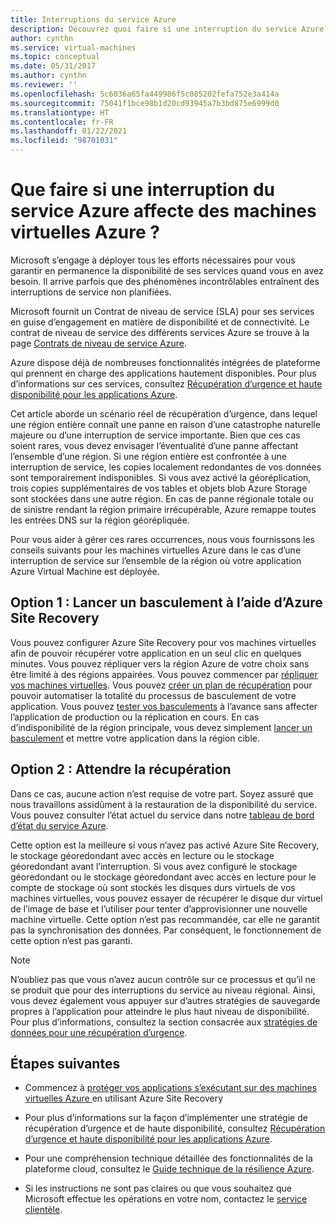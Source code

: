 ```yaml
---
title: Interruptions du service Azure
description: Découvrez quoi faire si une interruption du service Azure affecte de machines virtuelles Azure.
author: cynthn
ms.service: virtual-machines
ms.topic: conceptual
ms.date: 05/31/2017
ms.author: cynthn
ms.reviewer: ''
ms.openlocfilehash: 5c6036a65fa449986f5c085202fefa752e3a414a
ms.sourcegitcommit: 75041f1bce98b1d20cd93945a7b3bd875e6999d0
ms.translationtype: HT
ms.contentlocale: fr-FR
ms.lasthandoff: 01/22/2021
ms.locfileid: "98701031"
---
```

# <a name="what-if-an-azure-service-disruption-impacts-azure-vms"></a>Que faire si une interruption du service Azure affecte des machines virtuelles Azure ?

Microsoft s’engage à déployer tous les efforts nécessaires pour vous garantir en permanence la disponibilité de ses services quand vous en avez besoin. Il arrive parfois que des phénomènes incontrôlables entraînent des interruptions de service non planifiées.

Microsoft fournit un Contrat de niveau de service (SLA) pour ses services en guise d’engagement en matière de disponibilité et de connectivité. Le contrat de niveau de service des différents services Azure se trouve à la page [Contrats de niveau de service Azure](https://azure.microsoft.com/support/legal/sla/).

Azure dispose déjà de nombreuses fonctionnalités intégrées de plateforme qui prennent en charge des applications hautement disponibles. Pour plus d’informations sur ces services, consultez [Récupération d’urgence et haute disponibilité pour les applications Azure](/azure/architecture/framework/resiliency/backup-and-recovery).

Cet article aborde un scénario réel de récupération d’urgence, dans lequel une région entière connaît une panne en raison d’une catastrophe naturelle majeure ou d’une interruption de service importante. Bien que ces cas soient rares, vous devez envisager l’éventualité d’une panne affectant l’ensemble d’une région. Si une région entière est confrontée à une interruption de service, les copies localement redondantes de vos données sont temporairement indisponibles. Si vous avez activé la géoréplication, trois copies supplémentaires de vos tables et objets blob Azure Storage sont stockées dans une autre région. En cas de panne régionale totale ou de sinistre rendant la région primaire irrécupérable, Azure remappe toutes les entrées DNS sur la région géorépliquée.

Pour vous aider à gérer ces rares occurrences, nous vous fournissons les conseils suivants pour les machines virtuelles Azure dans le cas d’une interruption de service sur l’ensemble de la région où votre application Azure Virtual Machine est déployée.

## <a name="option-1-initiate-a-failover-by-using-azure-site-recovery"></a>Option 1 : Lancer un basculement à l’aide d’Azure Site Recovery
Vous pouvez configurer Azure Site Recovery pour vos machines virtuelles afin de pouvoir récupérer votre application en un seul clic en quelques minutes. Vous pouvez répliquer vers la région Azure de votre choix sans être limité à des régions appairées. Vous pouvez commencer par [répliquer vos machines virtuelles](../site-recovery/azure-to-azure-quickstart.md). Vous pouvez [créer un plan de récupération](../site-recovery/site-recovery-create-recovery-plans.md) pour pouvoir automatiser la totalité du processus de basculement de votre application. Vous pouvez [tester vos basculements](../site-recovery/site-recovery-test-failover-to-azure.md) à l’avance sans affecter l’application de production ou la réplication en cours. En cas d’indisponibilité de la région principale, vous devez simplement [lancer un basculement](../site-recovery/site-recovery-failover.md) et mettre votre application dans la région cible.


## <a name="option-2-wait-for-recovery"></a>Option 2 : Attendre la récupération
Dans ce cas, aucune action n’est requise de votre part. Soyez assuré que nous travaillons assidûment à la restauration de la disponibilité du service. Vous pouvez consulter l’état actuel du service dans notre [tableau de bord d’état du service Azure](https://azure.microsoft.com/status/).

Cette option est la meilleure si vous n’avez pas activé Azure Site Recovery, le stockage géoredondant avec accès en lecture ou le stockage géoredondant avant l’interruption. Si vous avez configuré le stockage géoredondant ou le stockage géoredondant avec accès en lecture pour le compte de stockage où sont stockés les disques durs virtuels de vos machines virtuelles, vous pouvez essayer de récupérer le disque dur virtuel de l’image de base et l’utiliser pour tenter d’approvisionner une nouvelle machine virtuelle. Cette option n’est pas recommandée, car elle ne garantit pas la synchronisation des données. Par conséquent, le fonctionnement de cette option n’est pas garanti.


> [!NOTE]
> N’oubliez pas que vous n’avez aucun contrôle sur ce processus et qu’il ne se produit que pour des interruptions du service au niveau régional. Ainsi, vous devez également vous appuyer sur d’autres stratégies de sauvegarde propres à l’application pour atteindre le plus haut niveau de disponibilité. Pour plus d’informations, consultez la section consacrée aux [stratégies de données pour une récupération d’urgence](/azure/architecture/reliability/disaster-recovery#disaster-recovery-plan).
>
>

## <a name="next-steps"></a>Étapes suivantes

- Commencez à [protéger vos applications s’exécutant sur des machines virtuelles Azure ](../site-recovery/azure-to-azure-quickstart.md) en utilisant Azure Site Recovery

- Pour plus d’informations sur la façon d’implémenter une stratégie de récupération d’urgence et de haute disponibilité, consultez [Récupération d’urgence et haute disponibilité pour les applications Azure](/azure/architecture/framework/resiliency/backup-and-recovery).

- Pour une compréhension technique détaillée des fonctionnalités de la plateforme cloud, consultez le [Guide technique de la résilience Azure](../data-lake-store/data-lake-store-disaster-recovery-guidance.md).


- Si les instructions ne sont pas claires ou que vous souhaitez que Microsoft effectue les opérations en votre nom, contactez le [service clientèle](https://portal.azure.com/#blade/Microsoft_Azure_Support/HelpAndSupportBlade).